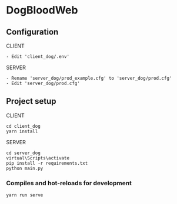 # DogBloodWeb

## Configuration

CLIENT

```
- Edit 'client_dog/.env'
```

SERVER

```
- Rename 'server_dog/prod_example.cfg' to 'server_dog/prod.cfg'
- Edit 'server_dog/prod.cfg'
```

## Project setup

CLIENT

```
cd client_dog
yarn install
```

SERVER

```
cd server_dog
virtual\Scripts\activate
pip install -r requirements.txt
python main.py
```

### Compiles and hot-reloads for development

```
yarn run serve
```
